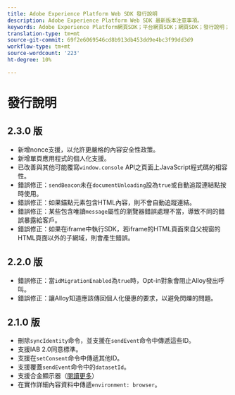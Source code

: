 ```yaml
---
title: Adobe Experience Platform Web SDK 發行說明
description: Adobe Experience Platform Web SDK 最新版本注意事項。
keywords: Adobe Experience Platform網頁SDK；平台網頁SDK；網頁SDK；發行說明；
translation-type: tm+mt
source-git-commit: 69f2e6069546cd8b913db453dd9e4bc3f99dd3d9
workflow-type: tm+mt
source-wordcount: '223'
ht-degree: 10%

---
```



# 發行說明

## 2.3.0 版

* 新增nonce支援，以允許更嚴格的內容安全性政策。
* 新增單頁應用程式的個人化支援。
* 已改善與其他可能覆寫`window.console` API之頁面上JavaScript程式碼的相容性。
* 錯誤修正：`sendBeacon`未在`documentUnloading`設為`true`或自動追蹤連結點按時使用。
* 錯誤修正：如果錨點元素包含HTML內容，則不會自動追蹤連結。
* 錯誤修正：某些包含唯讀`message`屬性的瀏覽器錯誤處理不當，導致不同的錯誤暴露給客戶。
* 錯誤修正：如果在iframe中執行SDK，若iframe的HTML頁面來自父視窗的HTML頁面以外的子網域，則會產生錯誤。

## 2.2.0 版

* 錯誤修正：當`idMigrationEnabled`為`true`時，Opt-in對象會阻止Alloy發出呼叫。
* 錯誤修正：讓Alloy知道應該傳回個人化優惠的要求，以避免閃爍的問題。

## 2.1.0 版

* 刪除`syncIdentity`命令，並支援在`sendEvent`命令中傳遞這些ID。
* 支援IAB 2.0同意標準。
* 支援在`setConsent`命令中傳遞其他ID。
* 支援覆蓋`sendEvent`命令中的`datasetId`。
* 支援合金顯示器（[閱讀更多](https://github.com/adobe/alloy/wiki/Monitoring-Hooks)）
* 在實作詳細內容資料中傳遞`environment: browser`。
